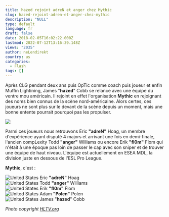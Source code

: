 ```yaml
---
title: hazed rejoint adreN et anger chez Mythic
slug: hazed-rejoint-adren-et-anger-chez-mythic
description: "NULL"
type: default
language: fr
draft: false
date: 2018-02-05T16:02:22.000Z
lastmod: 2022-07-12T13:16:39.148Z
views: "2035"
author: neLendirekt
country: us
categories:
  - Flash
tags: []
---
```

Après CLG pendant deux ans puis OpTic comme coach puis joueur et enfin Muffin Lightining, James "**hazed**" Cobb se relance avec une équipe du ventre mou américain. Il rejoint en effet l'organisation **Mythic** en rejoignant des noms bien connus de la scène nord-américaine. Alors certes, ces joueurs ne sont plus sur le devant de la scène depuis un moment, mais une bonne entente pourrait pourquoi pas les propulser.

![](/images/articles/59b9b113261c0/images/DZOoSvNc1hMdulQAvUiefzmjLxisNpKMUlgZyWr7.jpeg)

Parmi ces joueurs nous retrouvons Eric **"adreN"** Hoag, un membre d'expérience ayant disputé 4 majors et arrivant une fois en demi-finale, l'ancien compLexity Todd **"anger"** Williams ou encore Erik **"fl0m"** Flom qui n'était à une époque pas loin de passer le cap avec son sniper et de trouver une équipe de haut niveau. L'équipe est actuellement en ESEA MDL, la division juste en dessous de l'ESL Pro League.

**Mythic**, c'est : 

![United States](/images/countries/us.svg)⁠ Eric **"adreN"** Hoag  
![United States](/images/countries/us.svg)⁠ Todd **"anger"** Williams  
![United States](/images/countries/us.svg)⁠ Erik **"fl0m"** Flom  
![United States](/images/countries/us.svg)⁠ Adam **"Polen"** Polen  
![United States](/images/countries/us.svg)⁠ James "**hazed**" Cobb

_Photo copyright [HLTV.org](https://HLTV.org)_
